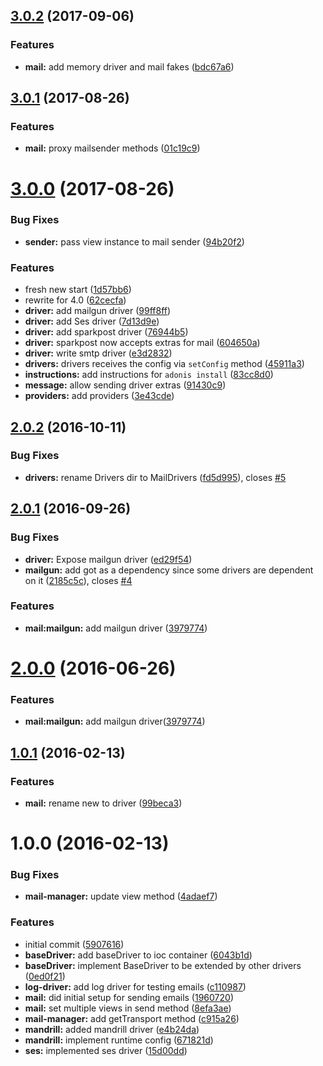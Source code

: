 <a name="3.0.2"></a>
## [3.0.2](https://github.com/adonisjs/adonis-mail/compare/v3.0.1...v3.0.2) (2017-09-06)


### Features

* **mail:** add memory driver and mail fakes ([bdc67a6](https://github.com/adonisjs/adonis-mail/commit/bdc67a6))



<a name="3.0.1"></a>
## [3.0.1](https://github.com/adonisjs/adonis-mail/compare/v3.0.0...v3.0.1) (2017-08-26)


### Features

* **mail:** proxy mailsender methods ([01c19c9](https://github.com/adonisjs/adonis-mail/commit/01c19c9))



<a name="3.0.0"></a>
# [3.0.0](https://github.com/adonisjs/adonis-mail/compare/v2.0.2...v3.0.0) (2017-08-26)


### Bug Fixes

* **sender:** pass view instance to mail sender ([94b20f2](https://github.com/adonisjs/adonis-mail/commit/94b20f2))


### Features

* fresh new start ([1d57bb6](https://github.com/adonisjs/adonis-mail/commit/1d57bb6))
* rewrite for 4.0 ([62cecfa](https://github.com/adonisjs/adonis-mail/commit/62cecfa))
* **driver:** add mailgun driver ([99ff8ff](https://github.com/adonisjs/adonis-mail/commit/99ff8ff))
* **driver:** add Ses driver ([7d13d9e](https://github.com/adonisjs/adonis-mail/commit/7d13d9e))
* **driver:** add sparkpost driver ([76944b5](https://github.com/adonisjs/adonis-mail/commit/76944b5))
* **driver:** sparkpost now accepts extras for mail ([604650a](https://github.com/adonisjs/adonis-mail/commit/604650a))
* **driver:** write smtp driver ([e3d2832](https://github.com/adonisjs/adonis-mail/commit/e3d2832))
* **drivers:** drivers receives the config via `setConfig` method ([45911a3](https://github.com/adonisjs/adonis-mail/commit/45911a3))
* **instructions:** add instructions for `adonis install` ([83cc8d0](https://github.com/adonisjs/adonis-mail/commit/83cc8d0))
* **message:** allow sending driver extras ([91430c9](https://github.com/adonisjs/adonis-mail/commit/91430c9))
* **providers:** add providers ([3e43cde](https://github.com/adonisjs/adonis-mail/commit/3e43cde))



<a name="2.0.2"></a>
## [2.0.2](https://github.com/adonisjs/adonis-mail/compare/v2.0.1...v2.0.2) (2016-10-11)


### Bug Fixes

* **drivers:** rename Drivers dir to MailDrivers ([fd5d995](https://github.com/adonisjs/adonis-mail/commit/fd5d995)), closes [#5](https://github.com/adonisjs/adonis-mail/issues/5)



<a name="2.0.1"></a>
## [2.0.1](https://github.com/adonisjs/adonis-mail/compare/v1.0.1...v2.0.1) (2016-09-26)


### Bug Fixes

* **driver:** Expose mailgun driver ([ed29f54](https://github.com/adonisjs/adonis-mail/commit/ed29f54))
* **mailgun:** add got as a dependency since some drivers are dependent on it ([2185c5c](https://github.com/adonisjs/adonis-mail/commit/2185c5c)), closes [#4](https://github.com/adonisjs/adonis-mail/issues/4)


### Features

* **mail:mailgun:** add mailgun driver ([3979774](https://github.com/adonisjs/adonis-mail/commit/3979774))



<a name="2.0.0"></a>
# [2.0.0](https://github.com/adonisjs/adonis-mail/compare/v1.0.1...v2.0.0) (2016-06-26)


### Features

* **mail:mailgun:** add mailgun driver([3979774](https://github.com/adonisjs/adonis-mail/commit/3979774))



<a name="1.0.1"></a>
## [1.0.1](https://github.com/adonisjs/adonis-mail/compare/v1.0.0...v1.0.1) (2016-02-13)


### Features

* **mail:** rename new to driver ([99beca3](https://github.com/adonisjs/adonis-mail/commit/99beca3))



<a name="1.0.0"></a>
# 1.0.0 (2016-02-13)


### Bug Fixes

* **mail-manager:** update view method ([4adaef7](https://github.com/adonisjs/adonis-mail/commit/4adaef7))

### Features

* initial commit ([5907616](https://github.com/adonisjs/adonis-mail/commit/5907616))
* **baseDriver:** add baseDriver to ioc container ([6043b1d](https://github.com/adonisjs/adonis-mail/commit/6043b1d))
* **baseDriver:** implement BaseDriver to be extended by other drivers ([0ed0f21](https://github.com/adonisjs/adonis-mail/commit/0ed0f21))
* **log-driver:** add log driver for testing emails ([c110987](https://github.com/adonisjs/adonis-mail/commit/c110987))
* **mail:** did initial setup for sending emails ([1960720](https://github.com/adonisjs/adonis-mail/commit/1960720))
* **mail:** set multiple views in send method ([8efa3ae](https://github.com/adonisjs/adonis-mail/commit/8efa3ae))
* **mail-manager:** add getTransport method ([c915a26](https://github.com/adonisjs/adonis-mail/commit/c915a26))
* **mandrill:** added mandrill driver ([e4b24da](https://github.com/adonisjs/adonis-mail/commit/e4b24da))
* **mandrill:** implement runtime config ([671821d](https://github.com/adonisjs/adonis-mail/commit/671821d))
* **ses:** implemented ses driver ([15d00dd](https://github.com/adonisjs/adonis-mail/commit/15d00dd))



